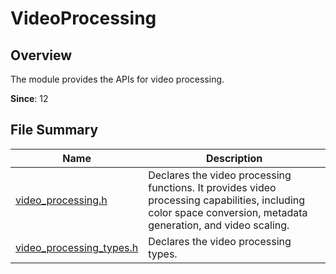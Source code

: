 # VideoProcessing

## Overview

The module provides the APIs for video processing.

<!--RP1--><!--RP1End-->

**Since**: 12

## File Summary

| Name| Description|
| -- | -- |
| [video_processing.h](capi-video-processing-h.md) | Declares the video processing functions. It provides video processing capabilities, including color space conversion, metadata generation, and video scaling.|
| [video_processing_types.h](capi-video-processing-types-h.md) | Declares the video processing types.|
